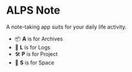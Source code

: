 # ALPS Note

A note-taking app suits for your daily life activity. 

- 📦 **A** is for Archives
- 📝 **L** is for Logs
- 🛠 **P** is for Project
- 🌌 **S** is for Space
